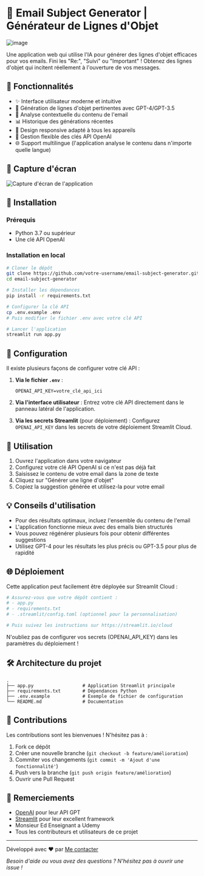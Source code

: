 # 📧 Email Subject Generator | Générateur de Lignes d'Objet

![image](https://github.com/user-attachments/assets/affa5a4c-f132-4f4e-ac10-b5eb06bffbc3)


Une application web qui utilise l'IA pour générer des lignes d'objet efficaces pour vos emails. Fini les "Re:", "Suivi" ou "Important" ! Obtenez des lignes d'objet qui incitent réellement à l'ouverture de vos messages.

## 🌟 Fonctionnalités

- ✨ Interface utilisateur moderne et intuitive
- 🤖 Génération de lignes d'objet pertinentes avec GPT-4/GPT-3.5
- 📝 Analyse contextuelle du contenu de l'email
- 📊 Historique des générations récentes
- 🎨 Design responsive adapté à tous les appareils
- 🔑 Gestion flexible des clés API OpenAI
- 🌐 Support multilingue (l'application analyse le contenu dans n'importe quelle langue)

## 📸 Capture d'écran

![Capture d'écran de l'application](https://via.placeholder.com/800x450.png?text=Email+Subject+Generator+Screenshot)

## 🚀 Installation

### Prérequis

- Python 3.7 ou supérieur
- Une clé API OpenAI

### Installation en local

```bash
# Cloner le dépôt
git clone https://github.com/votre-username/email-subject-generator.git
cd email-subject-generator

# Installer les dépendances
pip install -r requirements.txt

# Configurer la clé API
cp .env.example .env
# Puis modifier le fichier .env avec votre clé API

# Lancer l'application
streamlit run app.py
```

## 🔧 Configuration

Il existe plusieurs façons de configurer votre clé API :

1. **Via le fichier `.env`** :
   ```
   OPENAI_API_KEY=votre_clé_api_ici
   ```

2. **Via l'interface utilisateur** :
   Entrez votre clé API directement dans le panneau latéral de l'application.

3. **Via les secrets Streamlit** (pour déploiement) :
   Configurez `OPENAI_API_KEY` dans les secrets de votre déploiement Streamlit Cloud.

## 📝 Utilisation

1. Ouvrez l'application dans votre navigateur
2. Configurez votre clé API OpenAI si ce n'est pas déjà fait
3. Saisissez le contenu de votre email dans la zone de texte 
4. Cliquez sur "Générer une ligne d'objet"
5. Copiez la suggestion générée et utilisez-la pour votre email

## 💡 Conseils d'utilisation

- Pour des résultats optimaux, incluez l'ensemble du contenu de l'email
- L'application fonctionne mieux avec des emails bien structurés
- Vous pouvez régénérer plusieurs fois pour obtenir différentes suggestions
- Utilisez GPT-4 pour les résultats les plus précis ou GPT-3.5 pour plus de rapidité

## 🌐 Déploiement

Cette application peut facilement être déployée sur Streamlit Cloud :

```bash
# Assurez-vous que votre dépôt contient :
# - app.py
# - requirements.txt
# - .streamlit/config.toml (optionnel pour la personnalisation)

# Puis suivez les instructions sur https://streamlit.io/cloud
```

N'oubliez pas de configurer vos secrets (OPENAI_API_KEY) dans les paramètres du déploiement !

## 🛠️ Architecture du projet

```
.
├── app.py                  # Application Streamlit principale
├── requirements.txt        # Dépendances Python
├── .env.example            # Exemple de fichier de configuration
└── README.md               # Documentation
```

## 🔄 Contributions

Les contributions sont les bienvenues ! N'hésitez pas à :

1. Fork ce dépôt
2. Créer une nouvelle branche (`git checkout -b feature/amélioration`)
3. Commiter vos changements (`git commit -m 'Ajout d'une fonctionnalité'`)
4. Push vers la branche (`git push origin feature/amélioration`)
5. Ouvrir une Pull Request

## 🙏 Remerciements

- [OpenAI](https://openai.com/) pour leur API GPT
- [Streamlit](https://streamlit.io/) pour leur excellent framework
-  Monsieur Ed Enseignant a Udemy 
- Tous les contributeurs et utilisateurs de ce projet

---

Développé avec ❤️ par [Me contacter](https://anasseyahnn.github.io/Anasseyahnn-wbs/contact.html)


*Besoin d'aide ou vous avez des questions ? N'hésitez pas à ouvrir une issue !*

